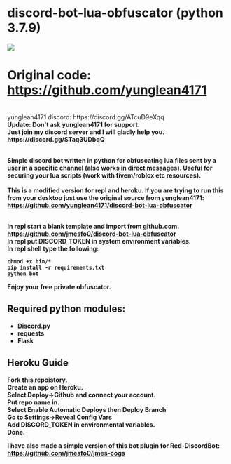 # discord-bot-lua-obfuscator (python 3.7.9)

<img src="https://i.imgur.com/DlO9XIa.png">

# Original code: https://github.com/yunglean4171
<br>
yunglean4171 discord: https://discord.gg/ATcuD9eXqq<br>
<b>Update: Don't ask yunglean4171 for support.<br>
Just join my discord server and I will gladly help you.<br>https://discord.gg/STaq3UDbqQ<br><br>

Simple discord bot written in python for obfuscating lua files sent by a user in a specific channel (also works in direct messages). 
Useful for securing your lua scripts (work with fivem/roblox etc resources).
<br><br><b>This is a modified version for repl and heroku.</b>
If you are trying to run this from your desktop just use the original source from yunglean4171: https://github.com/yunglean4171/discord-bot-lua-obfuscator<br><br>


In repl start a blank template and import from github.com. https://github.com/jmesfo0/discord-bot-lua-obfuscator <br>
In repl put DISCORD_TOKEN in system environment variables. <br>
In repl shell type the following:
```
chmod +x bin/*
pip install -r requirements.txt
python bot
```
Enjoy your free private obfuscator.<br>


## Required python modules:
- Discord.py 
- requests
- Flask



## Heroku Guide

Fork this repoistory.<br />
Create an app on Heroku.<br />
Select Deploy->Github and connect your account.<br />
Put repo name in.<br />
Select Enable Automatic Deploys then Deploy Branch<br />
Go to Settings->Reveal Config Vars<br />
Add DISCORD_TOKEN in environmental variables.<br />
Done.

I have also made a simple version of this bot plugin for Red-DiscordBot: https://github.com/jmesfo0/jmes-cogs
